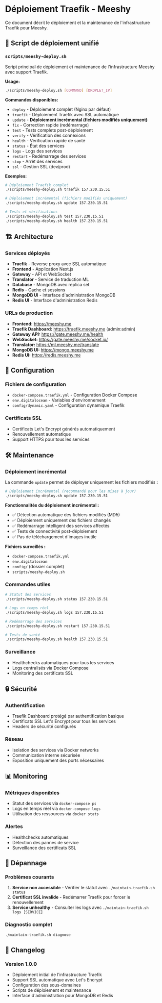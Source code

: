 # Déploiement Traefik - Meeshy

Ce document décrit le déploiement et la maintenance de l'infrastructure Traefik pour Meeshy.

## 🚀 Script de déploiement unifié

### `scripts/meeshy-deploy.sh`
Script principal de déploiement et maintenance de l'infrastructure Meeshy avec support Traefik.

**Usage:**
```bash
./scripts/meeshy-deploy.sh [COMMAND] [DROPLET_IP]
```

**Commandes disponibles:**
- `deploy` - Déploiement complet (Nginx par défaut)
- `traefik` - Déploiement Traefik avec SSL automatique
- `update` - **Déploiement incrémental (fichiers modifiés uniquement)**
- `fix` - Correction rapide (redémarrage)
- `test` - Tests complets post-déploiement
- `verify` - Vérification des connexions
- `health` - Vérification rapide de santé
- `status` - État des services
- `logs` - Logs des services
- `restart` - Redémarrage des services
- `stop` - Arrêt des services
- `ssl` - Gestion SSL (dev/prod)

**Exemples:**
```bash
# Déploiement Traefik complet
./scripts/meeshy-deploy.sh traefik 157.230.15.51

# Déploiement incrémental (fichiers modifiés uniquement)
./scripts/meeshy-deploy.sh update 157.230.15.51

# Tests et vérifications
./scripts/meeshy-deploy.sh test 157.230.15.51
./scripts/meeshy-deploy.sh health 157.230.15.51
```

## 🏗️ Architecture

### Services déployés
- **Traefik** - Reverse proxy avec SSL automatique
- **Frontend** - Application Next.js
- **Gateway** - API et WebSocket
- **Translator** - Service de traduction ML
- **Database** - MongoDB avec replica set
- **Redis** - Cache et sessions
- **MongoDB UI** - Interface d'administration MongoDB
- **Redis UI** - Interface d'administration Redis

### URLs de production
- **Frontend:** https://meeshy.me
- **Traefik Dashboard:** https://traefik.meeshy.me (admin:admin)
- **Gateway API:** https://gate.meeshy.me/health
- **WebSocket:** https://gate.meeshy.me/socket.io/
- **Translator:** https://ml.meeshy.me/translate
- **MongoDB UI:** https://mongo.meeshy.me
- **Redis UI:** https://redis.meeshy.me

## 🔧 Configuration

### Fichiers de configuration
- `docker-compose.traefik.yml` - Configuration Docker Compose
- `env.digitalocean` - Variables d'environnement
- `config/dynamic.yaml` - Configuration dynamique Traefik

### Certificats SSL
- Certificats Let's Encrypt générés automatiquement
- Renouvellement automatique
- Support HTTPS pour tous les services

## 🛠️ Maintenance

### Déploiement incrémental
La commande `update` permet de déployer uniquement les fichiers modifiés :

```bash
# Déploiement incrémental (recommandé pour les mises à jour)
./scripts/meeshy-deploy.sh update 157.230.15.51
```

**Fonctionnalités du déploiement incrémental :**
- ✅ Détection automatique des fichiers modifiés (MD5)
- ✅ Déploiement uniquement des fichiers changés
- ✅ Redémarrage intelligent des services affectés
- ✅ Tests de connectivité post-déploiement
- ✅ Pas de téléchargement d'images inutile

**Fichiers surveillés :**
- `docker-compose.traefik.yml`
- `env.digitalocean`
- `config/` (dossier complet)
- `scripts/meeshy-deploy.sh`

### Commandes utiles
```bash
# Statut des services
./scripts/meeshy-deploy.sh status 157.230.15.51

# Logs en temps réel
./scripts/meeshy-deploy.sh logs 157.230.15.51

# Redémarrage des services
./scripts/meeshy-deploy.sh restart 157.230.15.51

# Tests de santé
./scripts/meeshy-deploy.sh health 157.230.15.51
```

### Surveillance
- Healthchecks automatiques pour tous les services
- Logs centralisés via Docker Compose
- Monitoring des certificats SSL

## 🔒 Sécurité

### Authentification
- Traefik Dashboard protégé par authentification basique
- Certificats SSL Let's Encrypt pour tous les services
- Headers de sécurité configurés

### Réseau
- Isolation des services via Docker networks
- Communication interne sécurisée
- Exposition uniquement des ports nécessaires

## 📊 Monitoring

### Métriques disponibles
- Statut des services via `docker-compose ps`
- Logs en temps réel via `docker-compose logs`
- Utilisation des ressources via `docker stats`

### Alertes
- Healthchecks automatiques
- Détection des pannes de service
- Surveillance des certificats SSL

## 🚨 Dépannage

### Problèmes courants
1. **Service non accessible** - Vérifier le statut avec `./maintain-traefik.sh status`
2. **Certificat SSL invalide** - Redémarrer Traefik pour forcer le renouvellement
3. **Service unhealthy** - Consulter les logs avec `./maintain-traefik.sh logs [SERVICE]`

### Diagnostic complet
```bash
./maintain-traefik.sh diagnose
```

## 📝 Changelog

### Version 1.0.0
- Déploiement initial de l'infrastructure Traefik
- Support SSL automatique avec Let's Encrypt
- Configuration des sous-domaines
- Scripts de déploiement et maintenance
- Interface d'administration pour MongoDB et Redis
